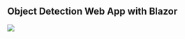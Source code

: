 ## Object Detection Web App with Blazor
<img src="https://github.com/user-attachments/assets/192bc4bd-90eb-46b5-9ab5-b956126e7c3a">
